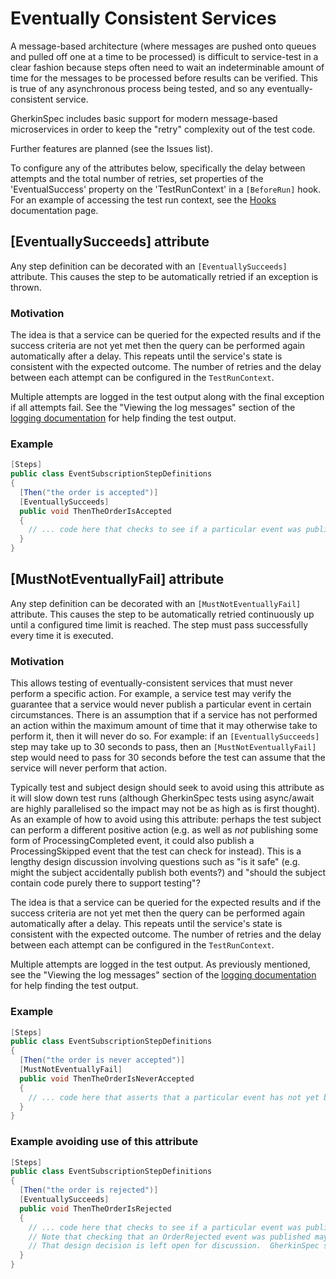 # Eventually Consistent Services

A message-based architecture (where messages are pushed onto queues and pulled off one at a time to be processed) is difficult to service-test in a clear fashion because steps often need to wait an indeterminable amount of time for the messages to be processed before results can be verified.  This is true of any asynchronous process being tested, and so any eventually-consistent service.

GherkinSpec includes basic support for modern message-based microservices in order to keep the "retry" complexity out of the test code.

Further features are planned (see the Issues list).

To configure any of the attributes below, specifically the delay between attempts and the total number of retries, set properties of the 'EventualSuccess' property on the 'TestRunContext' in a `[BeforeRun]` hook.  For an example of accessing the test run context, see the [Hooks](Hooks.md) documentation page.

## [EventuallySucceeds] attribute

Any step definition can be decorated with an `[EventuallySucceeds]` attribute.  This causes the step to be automatically retried if an exception is thrown.

### Motivation

The idea is that a service can be queried for the expected results and if the success criteria are not yet met then the query can be performed again automatically after a delay.  This repeats until the service's state is consistent with the expected outcome.  The number of retries and the delay between each attempt can be configured in the `TestRunContext`.

Multiple attempts are logged in the test output along with the final exception if all attempts fail.  See the "Viewing the log messages" section of the [logging documentation](Logging.md) for help finding the test output.

### Example

```csharp
[Steps]
public class EventSubscriptionStepDefinitions
{
  [Then("the order is accepted")]
  [EventuallySucceeds]
  public void ThenTheOrderIsAccepted
  {
    // ... code here that checks to see if a particular event was published, e.g. an OrderAccepted event.
  }
}
```

## [MustNotEventuallyFail] attribute

Any step definition can be decorated with an `[MustNotEventuallyFail]` attribute.  This causes the step to be automatically retried continuously up until a configured time limit is reached.  The step must pass successfully every time it is executed.

### Motivation

This allows testing of eventually-consistent services that must never perform a specific action.  For example, a service test may verify the guarantee that a service would never publish a particular event in certain circumstances.  There is an assumption that if a service has not performed an action within the maximum amount of time that it may otherwise take to perform it, then it will never do so.  For example: if an `[EventuallySucceeds]` step may take up to 30 seconds to pass, then an `[MustNotEventuallyFail]` step would need to pass for 30 seconds before the test can assume that the service will never perform that action.

Typically test and subject design should seek to avoid using this attribute as it will slow down test runs (although GherkinSpec tests using async/await are highly parallelised so the impact may not be as high as is first thought).  As an example of how to avoid using this attribute: perhaps the test subject can perform a different positive action (e.g. as well as *not* publishing some form of ProcessingCompleted event, it could also publish a ProcessingSkipped event that the test can check for instead).  This is a lengthy design discussion involving questions such as "is it safe" (e.g. might the subject accidentally publish both events?) and "should the subject contain code purely there to support testing"?

The idea is that a service can be queried for the expected results and if the success criteria are not yet met then the query can be performed again automatically after a delay.  This repeats until the service's state is consistent with the expected outcome.  The number of retries and the delay between each attempt can be configured in the `TestRunContext`.

Multiple attempts are logged in the test output.  As previously mentioned, see the "Viewing the log messages" section of the [logging documentation](Logging.md) for help finding the test output.

### Example

```csharp
[Steps]
public class EventSubscriptionStepDefinitions
{
  [Then("the order is never accepted")]
  [MustNotEventuallyFail]
  public void ThenTheOrderIsNeverAccepted
  {
    // ... code here that asserts that a particular event has not yet been published, e.g. an OrderAccepted event.
  }
}
```

### Example avoiding use of this attribute

```csharp
[Steps]
public class EventSubscriptionStepDefinitions
{
  [Then("the order is rejected")]
  [EventuallySucceeds]
  public void ThenTheOrderIsRejected
  {
    // ... code here that checks to see if a particular event was published, e.g. an OrderRejected event.
	// Note that checking that an OrderRejected event was published may not be as safe as checking that an OrderAccepted event is never published.
	// That design decision is left open for discussion.  GherkinSpec supports both approaches.
  }
}
```